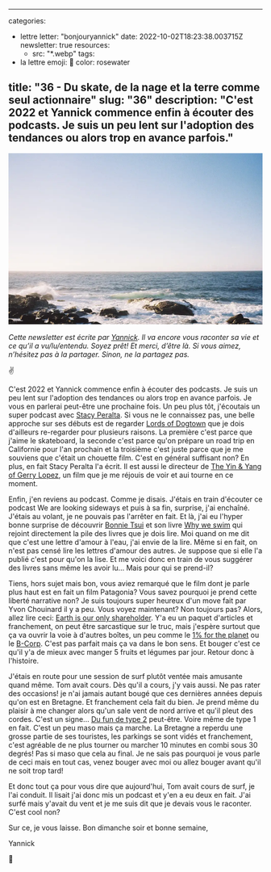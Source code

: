 
---
categories:
- lettre
letter: "bonjouryannick"
date: 2022-10-02T18:23:38.003715Z
newsletter: true
resources:
  - src: "*.webp"
tags:
- la lettre
emoji: 💌
color: rosewater

title: "36 - Du skate, de la nage et la terre comme seul actionnaire"
slug: "36"
description: "C'est 2022 et Yannick commence enfin à écouter des podcasts. Je suis un peu lent sur l'adoption des tendances ou alors trop en avance parfois."
---
![7b5de96a-8060-4342-8d59-0437f75dc493.jpeg](7b5de96a-8060-4342-8d59-0437f75dc493.webp)

*Cette newsletter est écrite par [Yannick](https://yannickschutz.com). Il va encore vous raconter sa vie et ce qu’il a vu/lu/entendu. Soyez prêt! Et merci, d’être là. Si vous aimez, n’hésitez pas à la partager. Sinon, ne la partagez pas.*

✌

C'est 2022 et Yannick commence enfin à écouter des podcasts. Je suis un peu lent sur l'adoption des tendances ou alors trop en avance parfois. Je vous en parlerai peut-être une prochaine fois. Un peu plus tôt, j'écoutais un super podcast avec [Stacy Peralta](https://wearelookingsideways.com/podcasts/episode-190-stacy-peralta). Si vous ne le connaissez pas, une belle approche sur ses débuts est de regarder [Lords of Dogtown](https://fr.wikipedia.org/wiki/Les_Seigneurs_de_Dogtown) que je dois d'ailleurs re-regarder pour plusieurs raisons. La première c'est parce que j'aime le skateboard, la seconde c'est parce qu'on prépare un road trip en Californie pour l'an prochain et la troisième c'est juste parce que je me souviens que c'était un chouette film. C'est en général suffisant non? En plus, en fait Stacy Peralta l'a écrit. Il est aussi le directeur de [The Yin & Yang of Gerry Lopez](https://www.patagonia.com/stories/the-yin-yang-of-gerry-lopez/video-121485.html), un film que je me réjouis de voir et aui tourne en ce moment.

Enfin, j'en reviens au podcast. Comme je disais. J'étais  en train d'écouter ce podcast We are looking sideways et puis à sa fin, surprise, j'ai enchaîné. J'étais au volant, je ne pouvais pas l'arrêter en fait. Et là, j'ai eu l'hyper bonne surprise de découvrir [Bonnie Tsui](https://www.bonnietsui.com/) et son livre [Why we swim](https://www.penguin.co.uk/books/442072/why-we-swim-by-bonnie-tsui/9781846046605) qui rejoint directement la pile des livres que je dois lire. Moi quand on me dit que c'est une lettre d'amour à l'eau, j'ai envie de la lire. Même si en fait, on n'est pas censé lire les lettres d'amour des autres. Je suppose que si elle l'a publié c'est pour qu'on la lise. Et me voici donc en train de vous suggérer des livres sans même les avoir lu... Mais pour qui se prend-il?

Tiens, hors sujet mais bon, vous aviez remarqué que le film dont je parle plus haut est en fait un film Patagonia? Vous savez pourquoi je prend cette liberté narrative non? Je suis toujours super heureux d'un move fait par Yvon Chouinard il y a peu. Vous voyez maintenant? Non toujours pas? Alors, allez lire ceci: [Earth is our only shareholder](https://www.patagonia.com/ownership/). Y'a eu un paquet d'articles et franchement, on peut être sarcastique sur le truc, mais j'espère surtout que ça va ouvrir la voie à d'autres boîtes, un peu comme le [1% for the planet](https://onepercentfortheplanet.org/) ou le [B-Corp](https://www.bcorporation.fr/). C'est pas parfait mais ça va dans le bon sens. Et bouger c'est ce qu'il y'a de mieux avec manger 5 fruits et légumes par jour. Retour donc à l'histoire.

J'étais en route pour une session de surf plutôt ventée mais amusante quand même. Tom avait cours. Dès qu'il a cours, j'y vais aussi. Ne pas rater des occasions! je n'ai jamais autant bougé que ces dernières années depuis qu'on est en Bretagne. Et franchement cela fait du bien. Je prend même du plaisir à me changer alors qu'un sale vent de nord arrive et qu'il pleut des cordes. C'est un signe... [Du fun de type 2](https://goeast.ems.com/three-types-of-fun/) peut-être. Voire même de type 1 en fait. C'est un peu maso mais ça marche. La Bretagne a reperdu une grosse partie de ses touristes, les parkings se sont vidés et franchement, c'est agréable de ne plus tourner ou marcher 10 minutes en combi sous 30 degrés! Pas si maso que cela au final. Je ne sais pas pourquoi je vous parle de ceci mais en tout cas, venez bouger avec moi ou allez bouger avant qu'il ne soit trop tard!

Et donc tout ça pour vous dire que aujourd'hui, Tom avait cours de surf, je l'ai conduit. Il lisait j'ai donc mis un podcast et y'en a eu deux en fait. J'ai surfé mais y'avait du vent et je me suis dit que je devais vous le raconter. C'est cool non?

Sur ce, je vous laisse.
Bon dimanche soir et bonne semaine,

Yannick

💌
